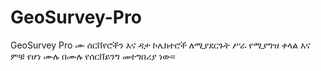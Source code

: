 # GeoSurvey-Pro
GeoSurvey Pro ሙ ሰርቨየሮችን እና ዳታ ኮሌክተሮች ለሚያደርጉት ሥራ የሚያግዝ ቀላል እና ምቹ የሆነ ሙሉ በሙሉ የሰርቨይንግ መተግበሪያ ነው።
